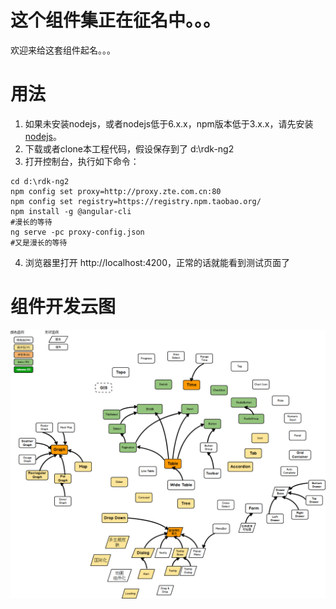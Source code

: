 

# 这个组件集正在征名中。。。
欢迎来给这套组件起名。。。


# 用法
1. 如果未安装nodejs，或者nodejs低于6.x.x，npm版本低于3.x.x，请先安装[nodejs](nodejs.cn)。
2. 下载或者clone本工程代码，假设保存到了 d:\rdk-ng2
3. 打开控制台，执行如下命令：

```
cd d:\rdk-ng2
npm config set proxy=http://proxy.zte.com.cn:80
npm config set registry=https://registry.npm.taobao.org/
npm install -g @angular-cli
#漫长的等待
ng serve -pc proxy-config.json
#又是漫长的等待
```
4. 浏览器里打开 http://localhost:4200，正常的话就能看到测试页面了

# 组件开发云图
![](comp-map.png)
